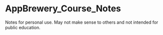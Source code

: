 # AppBrewery_Course_Notes
Notes for personal use. May not make sense to others and not intended for public education.
